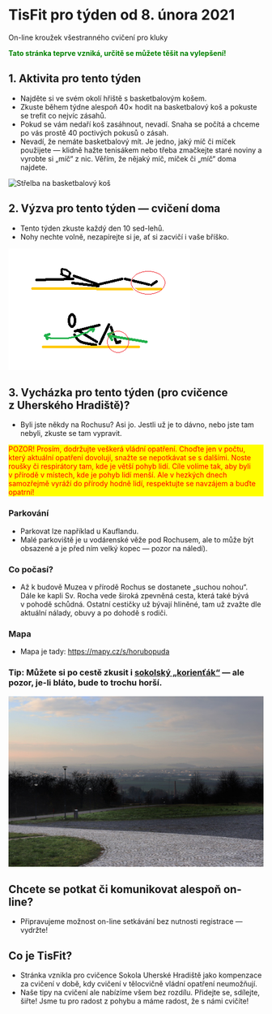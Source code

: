 # TisFit pro týden od 8. února 2021
On-line kroužek všestranného cvičení pro kluky

<strong style="color: green;">Tato stránka teprve vzniká, určitě se můžete těšit na vylepšení!</strong>

## 1. Aktivita pro tento týden
* Najděte si ve svém okolí hřiště s basketbalovým košem.
* Zkuste během týdne alespoň 40× hodit na basketbalový koš a&nbsp;pokuste se trefit co nejvíc zásahů.
* Pokud se vám nedaří koš zasáhnout, nevadí. Snaha se počítá a&nbsp;chceme po vás prostě 40 poctivých pokusů o&nbsp;zásah.
* Nevadí, že nemáte basketbalový mít. Je jedno, jaký míč či míček použijete — klidně hažte tenisákem nebo třeba zmačkejte staré noviny a vyrobte si „míč“ z nic. Věřím, že nějaký míč, míček či „míč“ doma najdete.

![Střelba na basketbalový koš](obrazky/aktivita_strelba-na-kos.png)

## 2. Výzva pro tento týden &mdash; cvičení doma
* Tento týden zkuste každý den 10 sed-lehů.
* Nohy nechte volně, nezapírejte si je, ať si zacvičí i&nbsp;vaše bříško.

![Sed-leh](obrazky/cvik_sed-leh.png)

## 3. Vycházka pro tento týden (pro cvičence z&nbsp;Uherského Hradiště)?
* Byli jste někdy na Rochusu? Asi jo. Jestli už je to dávno, nebo jste tam nebyli, zkuste se tam vypravit.

<div style="color: red; background-color: yellow">POZOR! Prosím, dodržujte veškerá vládní opatření. Choďte jen v&nbsp;počtu, který aktuální opatření dovolují, snažte se nepotkávat se s&nbsp;dalšími. Noste roušky či respirátory tam, kde je větší pohyb lidí. Cíle volíme tak, aby byli v&nbsp;přírodě v&nbsp;místech, kde je pohyb lidí menší. Ale v&nbsp;hezkých dnech samozřejmě vyráží do přírody hodně lidí, respektujte se navzájem a&nbsp;buďte opatrní!</div>

### Parkování
* Parkovat lze například u&nbsp;Kauflandu. 
* Malé parkoviště je u vodárenské věže pod Rochusem, ale to může být obsazené a&nbsp;je před ním velký kopec — pozor na náledí).
### Co počasí?
* Až k&nbsp;budově Muzea v&nbsp;přírodě Rochus se dostanete „suchou nohou“. Dále ke kapli Sv. Rocha vede široká zpevněná cesta, která také bývá v&nbsp;pohodě schůdná. Ostatní cestičky už bývají hliněné, tam už zvažte dle aktuální nálady, obuvy a&nbsp;po dohodě s&nbsp;rodiči.
### Mapa
* Mapa je tady: https://mapy.cz/s/horubopuda
### Tip: Můžete si po cestě zkusit i&nbsp;[sokolský „korienťák“](https://sites.google.com/sokol.eu/hradistsky-korientak/korien%C5%A5%C3%A1k-2) &mdash; ale pozor, je-li bláto, bude to trochu horší.

![Zimní výhled pod Rochusem.](obrazky/vychazky_pod-rochusem.jpg)


## Chcete se potkat či komunikovat alespoň on-line?
* Připravujeme možnost on-line setkávání bez nutnosti registrace — vydržte!


## Co je TisFit?
* Stránka vznikla pro cvičence Sokola Uherské Hradiště jako kompenzace za cvičení v&nbsp;době, kdy cvičení v&nbsp;tělocvičně vládní opatření neumožňují.
* Naše tipy na cvičení ale nabízíme všem bez rozdílu. Přidejte se, sdílejte, šiřte! Jsme tu pro radost z&nbsp;pohybu a&nbsp;máme radost, že s&nbsp;námi cvičíte!
